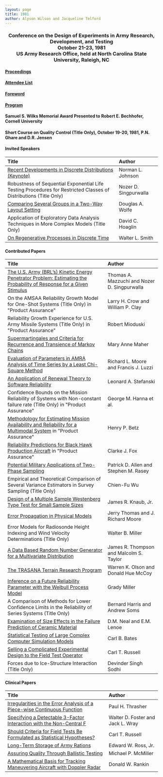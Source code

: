 ```yaml
---
layout: page
title: 1981
author: Alyson Wilson and Jacqueline Telford
---
```

<div align="center"><h3>Conference on the Design of Experiments in Army Research, Development, and Testing<br>
October 21-23, 1981<br>
US Army Research Office, held at North Carolina State University, Raleigh, NC</h3></div>


#### [Proceedings](https://alysongwilson.github.io/ACAS/DOE4/DOE27.pdf#page=2)

#### [Attendee List](https://alysongwilson.github.io/ACAS/DOE4/DOE27.pdf#page=530)

#### [Foreword](https://alysongwilson.github.io/ACAS/DOE4/DOE27.pdf#page=8)

#### [Program](https://alysongwilson.github.io/ACAS/DOE4/DOE27.pdf#page=16)

#### Samuel S. Wilks Memorial Award Presented to Robert E. Bechhofer, Cornell University

#### Short Course on Quality Control (Title Only), October 19-20, 1981, P.N. Ghare and D.R. Jensen

#### Invited Speakers

| Title | Author |
| :--- | :--- |
| [Recent Developments in Discrete Distributions (Keynote)](https://alysongwilson.github.io/ACAS/DOE4/DOE27.pdf#page=22) | Norman L. Johnson |
| Robustness of Sequential Exponential Life Testing Procedures for Restricted Classes of Distributions (Title Only) | Nozer D. Singpurwalla |
| [Comparing Several Groups in a Two-Way Layout Setting](https://alysongwilson.github.io/ACAS/DOE4/DOE27.pdf#page=354) | Douglas A. Wolfe |
| Application of Exploratory Data Analysis Techniques in More Complex Models (Title Only) | David C. Hoaglin |
| [On Regenerative Processes in Discrete Time](https://alysongwilson.github.io/ACAS/DOE4/DOE27.pdf#page=516) | Walter L. Smith |


#### Contributed Papers

| Title | Author |
| :--- | :--- |
| [The U.S. Army (BRL’s) Kinetic Energy Penetrator Problem: Estimating the Probability of Response for a Given Stimulus](https://alysongwilson.github.io/ACAS/DOE4/DOE27.pdf#page=48) | Thomas A. Mazzuchi and Nozer D. Singpurwalla |
| On the AMSAA Reliability Growth Model for One-Shot Systems (Title Only) in "Product Assurance" | Larry H. Crow and William P. Clay |
| Reliability Growth Experience for U.S. Army Missile Systems (Title Only) in "Product Assurance" | Robert Mioduski |
| [Supermartingales and Criteria for Recurrence and Transience of Markov Chains](https://alysongwilson.github.io/ACAS/DOE4/DOE27.pdf#page=80) | Mary Anne Maher |
| [Evaluation of Parameters in AMRA Analysis of Time Series by a Least Chi-Square Method](https://alysongwilson.github.io/ACAS/DOE4/DOE27.pdf#page=102) | Richard L. Moore and Francis J. Luzzi |
| [An Application of Renewal Theory to Software Reliability](https://alysongwilson.github.io/ACAS/DOE4/DOE27.pdf#page=122) | Leonard A. Stefanski |
| Confidence Bounds on the Mission Reliability of Systems with Non-constant failure rate (Title Only) in "Product Assurance" | George M. Hanna et al. |
| [Methodology for Estimating Mission Availability and Reliability for a Multimodal System](https://alysongwilson.github.io/ACAS/DOE4/DOE27.pdf#page=140) in "Product Assurance" | Henry P. Betz |
| [Reliability Predictions for Black Hawk Production Aircraft](https://alysongwilson.github.io/ACAS/DOE4/DOE27.pdf#page=146) in "Product Assurance" | Clarke J. Fox |
| [Potential Military Applications of Two-Phase Sampling](https://alysongwilson.github.io/ACAS/DOE4/DOE27.pdf#page=160) | Patrick D. Allen and Stephen M. Rasey |
| Empirical and Theoretical Comparison of Several Variance Estimators in Survey Sampling (Title Only) | Chien-Fu Wu |
| [Design of a Multiple Sample Westenberg Type Test for Small Sample Sizes](https://alysongwilson.github.io/ACAS/DOE4/DOE27.pdf#page=170) | James R. Knaub, Jr. |
| [Error Propagation in Physical Models](https://alysongwilson.github.io/ACAS/DOE4/DOE27.pdf#page=504) | Jerry Thomas and J. Richard Moore |
| Error Models for Radiosonde Height Indexing and Wind Velocity Determinations (Title Only) | Walter B. Miller |
| [A Data Based Random Number Generator for a Multivariate Distribution](https://alysongwilson.github.io/ACAS/DOE4/DOE27.pdf#page=218) | James R. Thompson and Malcolm S. Taylor |  
| [The TRASANA Terrain Research Program](https://alysongwilson.github.io/ACAS/DOE4/DOE27.pdf#page=422) | Warren K. Olson and Donald Hue McCoy |
| [Inference on a Future Reliability Parameter with the Weibull Process Model](https://alysongwilson.github.io/ACAS/DOE4/DOE27.pdf#page=254) | Grady Miller |
| A Comparison of Methods for Lower Confidence Limits in the Reliability of Series Systems (Title Only) | Bernard Harris and Andrew Soms |
| [Examination of Size Effects in the Failure Prediction of Ceramic Material](https://alysongwilson.github.io/ACAS/DOE4/DOE27.pdf#page=402) | D.M. Neal and E.M. Lenoe |
| [Statistical Testing of Large Complex Computer Simulation Models](https://alysongwilson.github.io/ACAS/DOE4/DOE27.pdf#page=298) | Carl B. Bates |
| [Selling a Complicated Experimental Design to the Field Test Operator](https://alysongwilson.github.io/ACAS/DOE4/DOE27.pdf#page=314) | Carl T. Russell |
| Forces due to Ice-Structure Interaction (Title Only) | Devinder Singh Sodhi |


#### Clinical Papers

| Title | Author |
| :--- | :--- |
| [Irregularities in the Error Analysis of a Piece-wise Continuous Function](https://alysongwilson.github.io/ACAS/DOE4/DOE27.pdf#page=230) | Paul H. Thrasher |
| [Specifying a Detectable 3-Factor Interaction with the Non-Central F](https://alysongwilson.github.io/ACAS/DOE4/DOE27.pdf#page=264) | Walter D. Foster and Jack L. Wray |
| [Should Criteria for Field Tests Be Formulated as Statistical Hypotheses?](https://alysongwilson.github.io/ACAS/DOE4/DOE27.pdf#page=272) | Carl T. Russell |
| [Long-Term Storage of Army Rations](https://alysongwilson.github.io/ACAS/DOE4/DOE27.pdf#page=330) | Edward W. Ross, Jr. |
| [Assuring Quality Through Ballistic Testing](https://alysongwilson.github.io/ACAS/DOE4/DOE27.pdf#page=350) | Michael P. McMiller |
| [A Mathematical Basis for Tracking Maneuvering Aircraft with Doppler Radar](https://alysongwilson.github.io/ACAS/DOE4/DOE27.pdf#page=368) | Donald W. Rankin |
